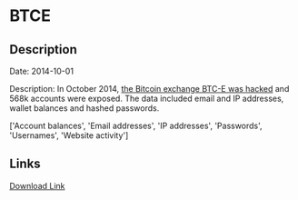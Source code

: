 # BTCE

## Description

Date: 2014-10-01

Description:
In October 2014, <a href="https://www.databreaches.net/bitcoin-exchange-btc-e-and-bitcointalk-forum-breaches/" target="_blank" rel="noopener">the Bitcoin exchange BTC-E was hacked</a> and 568k accounts were exposed. The data included email and IP addresses, wallet balances and hashed passwords.


['Account balances', 'Email addresses', 'IP addresses', 'Passwords', 'Usernames', 'Website activity']

## Links

[Download Link](https://link-to.net/1229997/789.9003752513555/dynamic/?r=aHR0cHM6Ly93d3cubWVkaWFmaXJlLmNvbS92aWV3L2VsU04zQzF6S3pGYm5ldS9idGMtZS5jb20vZmlsZQ==)